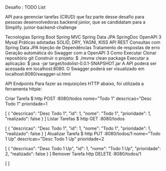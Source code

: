 
Desafio : TODO List
 

API para gerenciar tarefas (CRUD) que faz parte desse desafio para pessoas desenvolvedoras backend júnior, que se candidatam para a Simplify.
junior-backend-challenge

Tecnologias
Spring Boot
Spring MVC
Spring Data JPA
SpringDoc OpenAPI 3
Mysql
Práticas adotadas
SOLID, DRY, YAGNI, KISS
API REST
Consultas com Spring Data JPA
Injeção de Dependências
Tratamento de respostas de erro
Geração automática do Swagger com a OpenAPI 3
Como Executar
Clonar repositório git
Construir o projeto:
$ ./mvnw clean package
Executar a aplicação:
$ java -jar target/todolist-0.0.1-SNAPSHOT.jar
A API poderá ser acessada em localhost:8080. O Swagger poderá ser visualizado em localhost:8080/swagger-ui.html

API Endpoints
Para fazer as requisições HTTP abaixo, foi utilizada a ferramenta httpie:

Criar Tarefa
$ http POST :8080/todos nome="Todo 1" descricao="Desc Todo 1" prioridade=1

[
{
"descricao": "Desc Todo 1",
"id": 1,
"nome": "Todo 1",
"prioridade": 1,
"realizado": false
}
]
Listar Tarefas
$ http GET :8080/todos

[
{
"descricao": "Desc Todo 1",
"id": 1,
"nome": "Todo 1",
"prioridade": 1,
"realizado": false
}
]
Atualizar Tarefa
$ http PUT :8080/todos/1 nome="Todo 1 Up" descricao="Desc Todo 1 Up" prioridade=2

[
{
"descricao": "Desc Todo 1 Up",
"id": 1,
"nome": "Todo 1 Up",
"prioridade": 2,
"realizado": false
}
]
Remover Tarefa
http DELETE :8080/todos/1

[ ]
